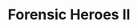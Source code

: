 ---
title:          "Forensic Heroes II"
genre:          "modern"
chinesetitle:   "法證先鋒II"
episodes:       "30"
producer:       "Mui Siu-Ching"
broadcaststart: 2008-05-18
broadcastend:   2008-06-17
website:        "http://tvcity.tvb.com/drama/forensicheroes2"
synopsis:       "Bomb disposal expert <strong>Yeung Sat Sing</strong> (<em>Kevin Cheng</em>) returns from England to visit relatives and he comes across a grenade case by accident. With his tactful and level-headed approach, Sing is highly appraised by Senior Chemist <strong>Ko Yin Pok</strong> (<em>Bobby Au-Yeung</em>) and is being invited to join the Forensic Division.  a little while, Sing becomes the division's rising star. By work, Sing gets back in touch with his long-lost best friend <strong>Koo Chak Sum</strong> (<em>Frankie Lam</em>). Sum serves as a forensic writer and he is going to get married soon. Accidentally Sum's fiancée <strong>Lam Ting Ting</strong> (<em>Linda Chung</em>) is killed in an explosion and Pok's police girlfriend <strong>Leung Siu Yau</strong> (<em>Yoyo Mung</em>) also loses the ability of holding a gun in the incident. Yau's duties are passed to <strong>Ma Kwok Ying</strong> (<em>Charmaine Sheh</em>) from the Narcotics Bureau. Both Sum and Sing find Ying extremely charming with her smart and unfathomable characteristics in case handling. Integrated the laboratory techniques, logical reasoning and forensic knowledge, the trio strive to fight against crimes tremendously. As they get to know each other more and more, the entangled triangle of love also starts to hinder their working relationships."
fullname:       "Lee Kiu (Cat)"
identity:       "Artist Manager"
appearance:     "25-29"
guest:          "yes"
---